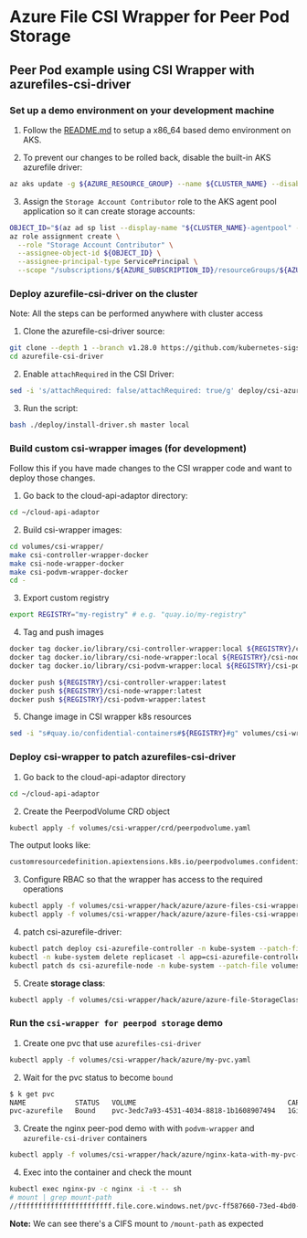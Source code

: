 # Azure File CSI Wrapper for Peer Pod Storage

## Peer Pod example using CSI Wrapper with azurefiles-csi-driver

### Set up a demo environment on your development machine

1. Follow the [README.md](../../../../azure/README.md) to setup a x86_64 based demo environment on AKS.

2. To prevent our changes to be rolled back, disable the built-in AKS azurefile driver:
```bash
az aks update -g ${AZURE_RESOURCE_GROUP} --name ${CLUSTER_NAME} --disable-file-driver
```

3. Assign the `Storage Account Contributor` role to the AKS agent pool application so it can create storage accounts:

```bash
OBJECT_ID="$(az ad sp list --display-name "${CLUSTER_NAME}-agentpool" --query '[].id' --output tsv)"
az role assignment create \
  --role "Storage Account Contributor" \
  --assignee-object-id ${OBJECT_ID} \
  --assignee-principal-type ServicePrincipal \
  --scope "/subscriptions/${AZURE_SUBSCRIPTION_ID}/resourceGroups/${AZURE_RESOURCE_GROUP}-aks"
```

### Deploy azurefile-csi-driver on the cluster
Note: All the steps can be performed anywhere with cluster access

1. Clone the azurefile-csi-driver source:
```bash
git clone --depth 1 --branch v1.28.0 https://github.com/kubernetes-sigs/azurefile-csi-driver
cd azurefile-csi-driver
```

2. Enable `attachRequired` in the CSI Driver:
```bash
sed -i 's/attachRequired: false/attachRequired: true/g' deploy/csi-azurefile-driver.yaml
```

3. Run the script:
```bash
bash ./deploy/install-driver.sh master local
```

### Build custom csi-wrapper images (for development)
Follow this if you have made changes to the CSI wrapper code and want to deploy those changes.

1. Go back to the cloud-api-adaptor directory:
```bash
cd ~/cloud-api-adaptor
```

2. Build csi-wrapper images:
```bash
cd volumes/csi-wrapper/
make csi-controller-wrapper-docker
make csi-node-wrapper-docker
make csi-podvm-wrapper-docker
cd -
```

3. Export custom registry

```bash
export REGISTRY="my-registry" # e.g. "quay.io/my-registry"
```

4. Tag and push images
```bash
docker tag docker.io/library/csi-controller-wrapper:local ${REGISTRY}/csi-controller-wrapper:latest
docker tag docker.io/library/csi-node-wrapper:local ${REGISTRY}/csi-node-wrapper:latest
docker tag docker.io/library/csi-podvm-wrapper:local ${REGISTRY}/csi-podvm-wrapper:latest

docker push ${REGISTRY}/csi-controller-wrapper:latest
docker push ${REGISTRY}/csi-node-wrapper:latest
docker push ${REGISTRY}/csi-podvm-wrapper:latest
```

5. Change image in CSI wrapper k8s resources
```bash
sed -i "s#quay.io/confidential-containers#${REGISTRY}#g" volumes/csi-wrapper/hack/azure/*.yaml
```

### Deploy csi-wrapper to patch azurefiles-csi-driver

1. Go back to the cloud-api-adaptor directory
```bash
cd ~/cloud-api-adaptor
```

2. Create the PeerpodVolume CRD object
```bash
kubectl apply -f volumes/csi-wrapper/crd/peerpodvolume.yaml
```

The output looks like:
```bash
customresourcedefinition.apiextensions.k8s.io/peerpodvolumes.confidentialcontainers.org created
```

3. Configure RBAC so that the wrapper has access to the required operations
```bash
kubectl apply -f volumes/csi-wrapper/hack/azure/azure-files-csi-wrapper-runner.yaml
kubectl apply -f volumes/csi-wrapper/hack/azure/azure-files-csi-wrapper-podvm.yaml
```

4. patch csi-azurefile-driver:
```bash
kubectl patch deploy csi-azurefile-controller -n kube-system --patch-file volumes/csi-wrapper/hack/azure/patch-controller.yaml
kubectl -n kube-system delete replicaset -l app=csi-azurefile-controller
kubectl patch ds csi-azurefile-node -n kube-system --patch-file volumes/csi-wrapper/hack/azure/patch-node.yaml
```

5. Create **storage class**:
```bash
kubectl apply -f volumes/csi-wrapper/hack/azure/azure-file-StorageClass-for-peerpod.yaml
```

### Run the `csi-wrapper for peerpod storage` demo

1. Create one pvc that use `azurefiles-csi-driver`
```bash
kubectl apply -f volumes/csi-wrapper/hack/azure/my-pvc.yaml
```

2. Wait for the pvc status to become `bound`
```bash
$ k get pvc
NAME            STATUS   VOLUME                                     CAPACITY   ACCESS MODES   STORAGECLASS         AGE
pvc-azurefile   Bound    pvc-3edc7a93-4531-4034-8818-1b1608907494   1Gi        RWO            azure-file-storage   3m11s
```

3. Create the nginx peer-pod demo with with `podvm-wrapper` and `azurefile-csi-driver` containers
```bash
kubectl apply -f volumes/csi-wrapper/hack/azure/nginx-kata-with-my-pvc-and-csi-wrapper.yaml
```

4. Exec into the container and check the mount

```bash
kubectl exec nginx-pv -c nginx -i -t -- sh
# mount | grep mount-path
//fffffffffffffffffffffff.file.core.windows.net/pvc-ff587660-73ed-4bd0-8850-285be480f490 on /mount-path type cifs (rw,relatime,vers=3.1.1,cache=strict,username=fffffffffffffffffffffff,uid=0,noforceuid,gid=0,noforcegid,addr=x.x.x.x,file_mode=0777,dir_mode=0777,soft,persistenthandles,nounix,serverino,mapposix,mfsymlinks,rsize=1048576,wsize=1048576,bsize=1048576,echo_interval=60,actimeo=30,closetimeo=1)
```

**Note:** We can see there's a CIFS mount to `/mount-path` as expected

